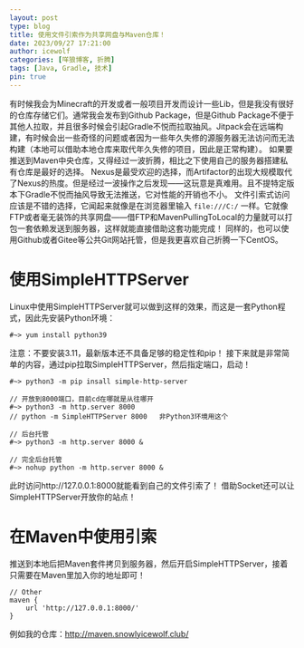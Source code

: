 ```yaml
---
layout: post
type: blog
title: 使用文件引索作为共享网盘与Maven仓库！
date: 2023/09/27 17:21:00
author: icewolf
categories: [咩狼博客, 折腾]
tags: [Java, Gradle, 技术]
pin: true
---
```


有时候我会为Minecraft的开发或者一般项目开发而设计一些Lib，但是我没有很好的仓库存储它们。通常我会发布到Github Package，但是Github Package不便于其他人拉取，并且很多时候会引起Gradle不悦而拉取抽风。Jitpack会在远端构建，有时候会出一些奇怪的问题或者因为一些年久失修的源服务器无法访问而无法构建（本地可以借助本地仓库来取代年久失修的项目，因此是正常构建）。
如果要推送到Maven中央仓库，又得经过一波折腾，相比之下使用自己的服务器搭建私有仓库是最好的选择。
Nexus是最受欢迎的选择，而Artifactor的出现大规模取代了Nexus的热度。但是经过一波操作之后发现——这玩意是真难用。且不提特定版本下Gradle不悦而抽风导致无法推送，它对性能的开销也不小。
文件引索式访问应该是不错的选择，它闻起来就像是在浏览器里输入 `file:///C:/` 一样。它就像FTP或者毫无装饰的共享网盘——借FTP和MavenPullingToLocal的力量就可以打包一套依赖发送到服务器，这样就能直接借助这套功能完成！
同样的，也可以使用Github或者Gitee等公共Git网站托管，但是我更喜欢自己折腾一下CentOS。


# 使用SimpleHTTPServer
Linux中使用SimpleHTTPServer就可以做到这样的效果，而这是一套Python程式，因此先安装Python环境：
```linux
#~> yum install python39 
```
注意：不要安装3.11，最新版本还不具备足够的稳定性和pip！
接下来就是非常简单的内容，通过pip拉取SimpleHTTPServer，然后指定端口，启动！
```linux
#~> python3 -m pip insall simple-http-server

// 开放到8000端口，目前cd在哪就是从往哪开
#~> python3 -m http.server 8000
// python -m SimpleHTTPServer 8000   非Python3环境用这个

// 后台托管
#~> python3 -m http.server 8000 &

// 完全后台托管
#~> nohup python -m http.server 8000 &
```

此时访问http://127.0.0.1:8000就能看到自己的文件引索了！
借助Socket还可以让SimpleHTTPServer开放你的站点！

# 在Maven中使用引索
推送到本地后把Maven套件拷贝到服务器，然后开启SimpleHTTPServer，接着只需要在Maven里加入你的地址即可！
```groove
// Other
maven {
    url 'http://127.0.0.1:8000/'
}
```

例如我的仓库：http://maven.snowlyicewolf.club/

